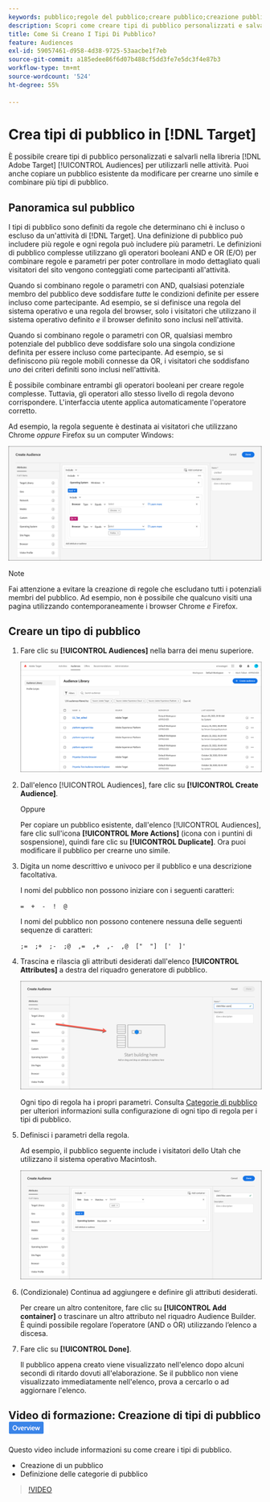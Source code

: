 ```yaml
---
keywords: pubblico;regole del pubblico;creare pubblico;creazione pubblico
description: Scopri come creare tipi di pubblico personalizzati e salvarli nella libreria  [!DNL Adobe Target] [!UICONTROL Audiences] per utilizzarli nelle attività.
title: Come Si Creano I Tipi Di Pubblico?
feature: Audiences
exl-id: 59057461-d958-4d38-9725-53aacbe1f7eb
source-git-commit: a185edee86f6d07b488cf5dd3fe7e5dc3f4e87b3
workflow-type: tm+mt
source-wordcount: '524'
ht-degree: 55%

---
```


# Crea tipi di pubblico in [!DNL Target]

È possibile creare tipi di pubblico personalizzati e salvarli nella libreria [!DNL Adobe Target] [!UICONTROL Audiences] per utilizzarli nelle attività. Puoi anche copiare un pubblico esistente da modificare per crearne uno simile e combinare più tipi di pubblico.

## Panoramica sul pubblico

I tipi di pubblico sono definiti da regole che determinano chi è incluso o escluso da un&#39;attività di [!DNL Target]. Una definizione di pubblico può includere più regole e ogni regola può includere più parametri. Le definizioni di pubblico complesse utilizzano gli operatori booleani AND e OR (E/O) per combinare regole e parametri per poter controllare in modo dettagliato quali visitatori del sito vengono conteggiati come partecipanti all&#39;attività.

Quando si combinano regole o parametri con AND, qualsiasi potenziale membro del pubblico deve soddisfare *tutte* le condizioni definite per essere incluso come partecipante. Ad esempio, se si definisce una regola del sistema operativo e una regola del browser, solo i visitatori che utilizzano il sistema operativo definito *e* il browser definito sono inclusi nell&#39;attività.

Quando si combinano regole o parametri con OR, qualsiasi membro potenziale del pubblico deve soddisfare solo una singola condizione definita per essere incluso come partecipante. Ad esempio, se si definiscono più regole mobili connesse da OR, i visitatori che soddisfano *uno* dei criteri definiti sono inclusi nell&#39;attività.

È possibile combinare entrambi gli operatori booleani per creare regole complesse. Tuttavia, gli operatori allo stesso livello di regola devono corrispondere. L&#39;interfaccia utente applica automaticamente l&#39;operatore corretto.

Ad esempio, la regola seguente è destinata ai visitatori che utilizzano Chrome *oppure* Firefox su un computer Windows:

![Creare un pubblico](assets/audience_create.png)

>[!NOTE]
>
>Fai attenzione a evitare la creazione di regole che escludano tutti i potenziali membri del pubblico. Ad esempio, non è possibile che qualcuno visiti una pagina utilizzando contemporaneamente i browser Chrome *e* Firefox.

## Creare un tipo di pubblico

1. Fare clic su **[!UICONTROL Audiences]** nella barra dei menu superiore.

   ![immagine dell&#39;elenco dei tipi di pubblico](assets/audiences_list.png)

1. Dall&#39;elenco [!UICONTROL Audiences], fare clic su **[!UICONTROL Create Audience]**.

   Oppure

   Per copiare un pubblico esistente, dall&#39;elenco [!UICONTROL Audiences], fare clic sull&#39;icona **[!UICONTROL More Actions]** (icona con i puntini di sospensione), quindi fare clic su **[!UICONTROL Duplicate]**. Ora puoi modificare il pubblico per crearne uno simile.

1. Digita un nome descrittivo e univoco per il pubblico e una descrizione facoltativa.

   I nomi del pubblico non possono iniziare con i seguenti caratteri:

   `=  +  -  !  @`

   I nomi del pubblico non possono contenere nessuna delle seguenti sequenze di caratteri:

   `;=  ;+  ;-  ;@  ,=  ,+  ,-  ,@  ["  "]  ['  ]'`

1. Trascina e rilascia gli attributi desiderati dall&#39;elenco **[!UICONTROL Attributes]** a destra del riquadro generatore di pubblico.

   ![Trascina e rilascia gli attributi](assets/drag-attribute.png)

   Ogni tipo di regola ha i propri parametri. Consulta [Categorie di pubblico](/help/main/c-target/c-audiences/c-target-rules/target-rules.md#concept_E3A77E42F1644503A829B5107B20880D) per ulteriori informazioni sulla configurazione di ogni tipo di regola per i tipi di pubblico.

1. Definisci i parametri della regola.

   Ad esempio, il pubblico seguente include i visitatori dello Utah che utilizzano il sistema operativo Macintosh.

   ![Pubblico Utah/Macintosh](assets/adience-builder.png)

1. (Condizionale) Continua ad aggiungere e definire gli attributi desiderati.

   Per creare un altro contenitore, fare clic su **[!UICONTROL Add container]** o trascinare un altro attributo nel riquadro Audience Builder. È quindi possibile regolare l’operatore (AND o OR) utilizzando l’elenco a discesa.

1. Fare clic su **[!UICONTROL Done]**.

   Il pubblico appena creato viene visualizzato nell&#39;elenco dopo alcuni secondi di ritardo dovuti all&#39;elaborazione. Se il pubblico non viene visualizzato immediatamente nell&#39;elenco, prova a cercarlo o ad aggiornare l&#39;elenco.

## Video di formazione: Creazione di tipi di pubblico ![Icona panoramica](/help/main/assets/overview.png)

Questo video include informazioni su come creare i tipi di pubblico.

* Creazione di un pubblico
* Definizione delle categorie di pubblico

>[!VIDEO](https://video.tv.adobe.com/v/17392)
